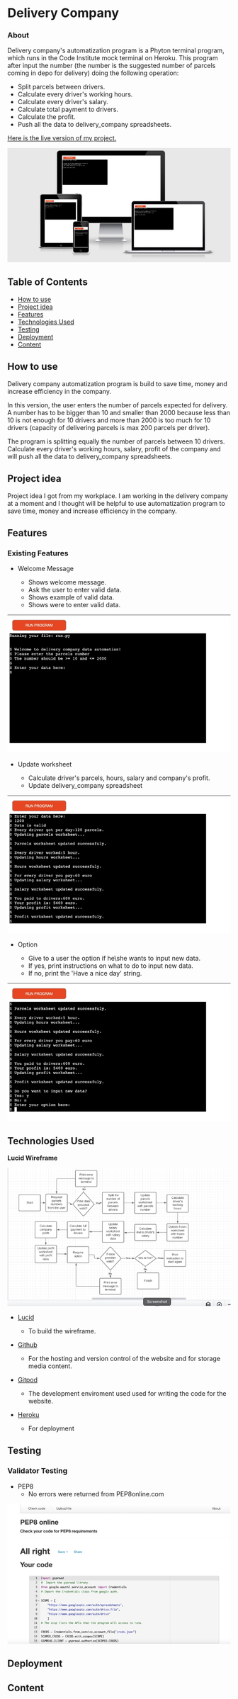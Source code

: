 
# Delivery Company
### About

Delivery company's automatization program is a Phyton terminal program, which runs in the Code Institute mock terminal on Heroku.
This program after input the number (the number is the suggested number of parcels coming in depo for delivery) doing the following operation:
- Split parcels between drivers.
- Calculate every driver's working hours.
- Calculate every driver's salary.
- Calculate total payment to drivers.
- Calculate the profit.
- Push all the data to delivery_company spreadsheets.

[Here is the live version of my project.](https://delivery-compane.herokuapp.com/)

![Responsice Mockup](static/images/mockup.png)

## Table of Contents
  - [How to use](#how-to-use)
  - [Project idea](#project-idea)
  - [Features](#features)
  - [Technologies Used](#technologies-used)
  - [Testing](#testing)
  - [Deployment](#deployment)
  - [Content](#content)
## How to use

Delivery company automatization program is build to save time, money and increase efficiency in the company.

In this version, the user enters the number of parcels expected for delivery. A number has to be bigger than 10 and smaller than 2000 because less than 10 is not enough for 10 drivers and more than 2000 is too much for 10 drivers (capacity of delivering  parcels is max 200 parcels per driver).

The program is splitting equally the number of parcels between 10 drivers. Calculate every driver's working hours, salary, profit of the company and will push all the data to delivery_company spreadsheets.

## Project idea

Project idea I got from my workplace. I am working in the delivery company at a moment and I thought will be helpful to use automatization program to save time, money and increase efficiency in the company.

## Features

### Existing Features

- Welcome Message
 
  - Shows welcome message.
  - Ask the user to enter valid data.
  - Shows example of valid data.
  - Shows were to enter valid data.

![Feature1](static/images/pic1.png)

- Update worksheet
  
   - Calculate driver's parcels, hours, salary and company's profit.
   - Update delivery_company spreadsheet


![Feature2](static/images/pic2.png)

- Option
  
  - Give to a user the option if he\she wants to input new data.
  - If yes, print instructions on what to do to input new data.
  - If no, print the 'Have a nice day' string.

![Feature3](static/images/pic3.png)

## Technologies Used

__Lucid Wireframe__

![Wireframe](static/images/wireframe.png)

 - [Lucid](https://lucid.app/)
   - To build the wireframe.
 - [Github](https://github.com/)
  
   - For the hosting and version control of the website and for storage media content.
 - [Gitpod](https://gitpod.io/)

   - The development enviroment used used for writing the code for the website.
 - [Heroku](https://dashboard.heroku.com/)
   
    - For deployment
## Testing
 ### Validator Testing
- PEP8
   - No errors were returned from PEP8online.com

![Validator](static/images/validator.png)
## Deployment
## Content

